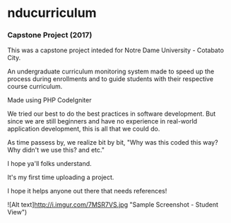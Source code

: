 # nducurriculum

### Capstone Project (2017)

This was a capstone project inteded for Notre Dame University - Cotabato City.

An undergraduate curriculum monitoring system made to speed up the process during enrollments and to guide students with their respective course curriculum.

Made using PHP CodeIgniter

We tried our best to do the best practices in software development. But since we are still beginners and have no experience in real-world application development, this is all that we could do.

As time passess by, we realize bit by bit, "Why was this coded this way? Why didn't we use this? and etc."

I hope ya'll folks understand.

It's my first time uploading a project.

I hope it helps anyone out there that needs references!

![Alt text]http://i.imgur.com/7MSR7VS.jpg "Sample Screenshot - Student View")
